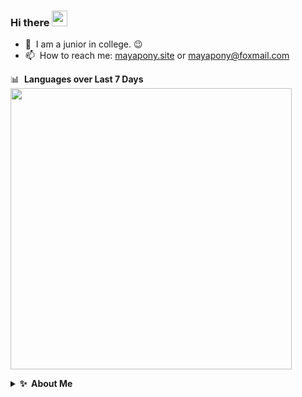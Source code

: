 ### Hi there <a href="https://www.gautamkrishnar.com/"><img src="https://media.giphy.com/media/hvRJCLFzcasrR4ia7z/giphy.gif" width="25px"></a>

  - 🔭 &nbsp;I am a junior in college. :wink:
  - 📫 &nbsp;How to reach me: [mayapony.site](https://mayapony.site) or <a rel="me" href="mayapony@foxmail.com">mayapony@foxmail.com</a>


  📊 &nbsp;**Languages over Last 7 Days**
  </br>
  <img src="https://wakatime.com/share/@maya/cbb861da-9c3a-4977-a6bc-7319eb121b8a.svg" style="width: 450px;"></img>

<details>
  <summary><b>✨&nbsp;&nbsp;About&nbsp;Me</b></summary>
  <br/>  
</details> 
<!--
**mayapony/mayapony** is a ✨ _special_ ✨ repository because its `README.md` (this file) appears on your GitHub profile.

Here are some ideas to get you started:

- 🔭 I’m currently working on ...
- 🌱 I’m currently learning ...
- 👯 I’m looking to collaborate on ...
- 🤔 I’m looking for help with ...
- 💬 Ask me about ...
- 📫 How to reach me: ...
- 😄 Pronouns: ...
- ⚡ Fun fact: ...
-->
